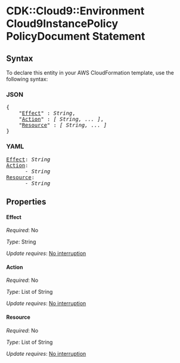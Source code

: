 # CDK::Cloud9::Environment Cloud9InstancePolicy PolicyDocument Statement

## Syntax

To declare this entity in your AWS CloudFormation template, use the following syntax:

### JSON

<pre>
{
    "<a href="#effect" title="Effect">Effect</a>" : <i>String</i>,
    "<a href="#action" title="Action">Action</a>" : <i>[ String, ... ]</i>,
    "<a href="#resource" title="Resource">Resource</a>" : <i>[ String, ... ]</i>
}
</pre>

### YAML

<pre>
<a href="#effect" title="Effect">Effect</a>: <i>String</i>
<a href="#action" title="Action">Action</a>: <i>
      - String</i>
<a href="#resource" title="Resource">Resource</a>: <i>
      - String</i>
</pre>

## Properties

#### Effect

_Required_: No

_Type_: String

_Update requires_: [No interruption](https://docs.aws.amazon.com/AWSCloudFormation/latest/UserGuide/using-cfn-updating-stacks-update-behaviors.html#update-no-interrupt)

#### Action

_Required_: No

_Type_: List of String

_Update requires_: [No interruption](https://docs.aws.amazon.com/AWSCloudFormation/latest/UserGuide/using-cfn-updating-stacks-update-behaviors.html#update-no-interrupt)

#### Resource

_Required_: No

_Type_: List of String

_Update requires_: [No interruption](https://docs.aws.amazon.com/AWSCloudFormation/latest/UserGuide/using-cfn-updating-stacks-update-behaviors.html#update-no-interrupt)

